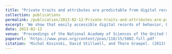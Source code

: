 ```yaml
---
title: "Private traits and attributes are predictable from digital records of human behavior"
collection: publications
permalink: /publication/2013-02-12-Private-traits-and-attributes-are-predictable-from-digital-records-of-human-behavior
excerpt: 'We show that easily accessible digital records of behavior, Facebook Likes, can be used to automatically and accurately predict a range of highly sensitive personal attributes including: sexual orientation, ethnicity, religious and political views, personality traits, intelligence, happiness, use of addictive substances, parental separation, age, and gender. The analysis presented is based on a dataset of over 58,000 volunteers who provided their Facebook Likes, detailed demographic profiles, and the results of several psychometric tests. The proposed model uses dimensionality reduction for preprocessing the Likes data, which are then entered into logistic/linear regression to predict individual psychodemographic profiles from Likes. The model correctly discriminates between homosexual and heterosexual men in 88% of cases, African Americans and Caucasian Americans in 95% of cases, and between Democrat and Republican in 85% of cases. For the personality trait “Openness,” prediction accuracy is close to the test–retest accuracy of a standard personality test. We give examples of associations between attributes and Likes and discuss implications for online personalization and privacy.'
date: 2013-02-12
venue: 'Proceedings of the National Academy of Sciences of the United States of America'
paperurl: 'https://www.pnas.org/content/pnas/110/15/5802.full.pdf'
citation: 'Michal Kosinski, David Stillwell, and Thore Graepel. (2013). &quot;Private traits and attributes are predictable from digital records of human behavior.&quot; <i>Proceedings of the National Academy of Sciences of the United States of America (PNAS)</i>. 110 (15) 5802-5805.'
---
```

